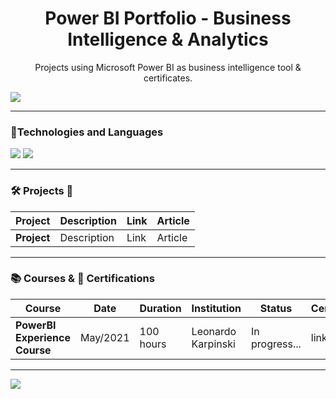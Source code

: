 <h1 align="center">
Power BI Portfolio - Business Intelligence & Analytics
</h1>
<p align="center">
  Projects using Microsoft Power BI as business intelligence tool & certificates.
</p>
 

![](https://images.unsplash.com/photo-1579621970795-87facc2f976d?ixid=MnwxMjA3fDB8MHxwaG90by1wYWdlfHx8fGVufDB8fHx8&ixlib=rb-1.2.1&auto=format&fit=crop&w=1050&q=80)

--- 

### :pushpin:Technologies and Languages
<img src="https://img.shields.io/badge/PowerBI-F2C811?style=for-the-badge&logo=Power%20BI&logoColor=white" /> <img src="https://img.shields.io/badge/Microsoft-666666?style=for-the-badge&logo=microsoft&logoColor=white" />


---
### :hammer_and_wrench:  Projects :abacus:

| Project  |  Description  | Link | Article | 
| ------------------- | ------------------- | ------------------- | ------------------- | 
| **Project** |  Description | Link | Article |


---
### :books: Courses &  :dart: Certifications 

| Course  |  Date  | Duration | Institution | Status | Certificate |
| ------------------- | ------------------- | ------------------- | ------------------- | ------------------- | ------------------- |
| **PowerBI Experience Course** |  May/2021 | 100 hours | Leonardo Karpinski | In progress... | link |




---
![](https://estruyf-github.azurewebsites.net/api/VisitorHit?user=eligorniak&repo=BI_Portfolio_PowerBI_Tableau&countColorcountColor&countColor=%237B1E7A) 

